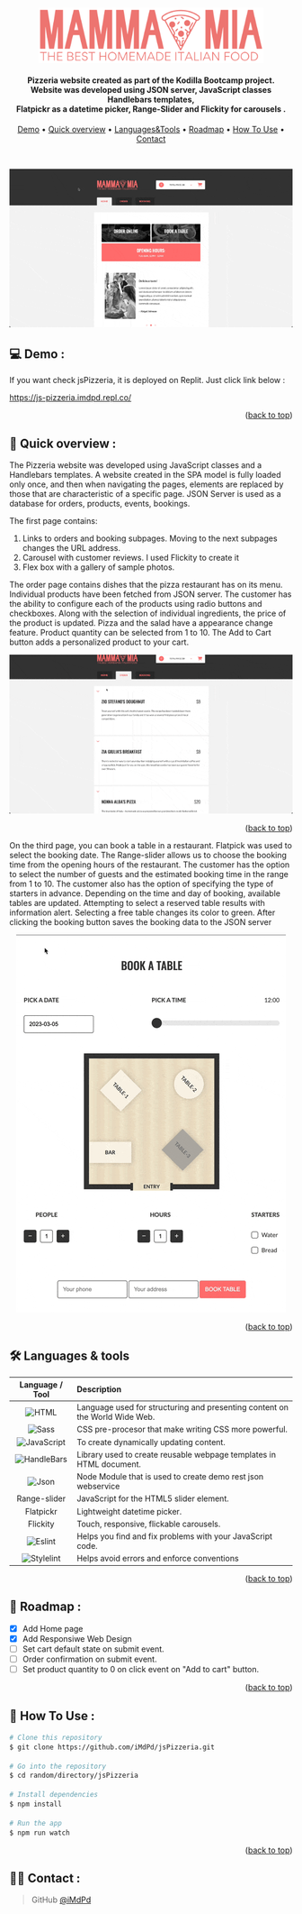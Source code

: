 <a id="readme-top"></a>

<p align="center">
  <br>
 <img src="./src/images/assets/logo.png" alt="logo" width="400"></a>
</p>

<h4 align="center">Pizzeria website created as part of the Kodilla Bootcamp project. <br /> Website was developed using JSON server, JavaScript classes Handlebars templates,<br /> Flatpickr as a datetime picker, Range-Slider and Flickity for carousels .</h4>

<p align="center">
  <a href="#demo">Demo</a> •
  <a href="#overview">Quick overview</a> •
  <a href="#languages">Languages&Tools</a> •
  <a href="#roadmap">Roadmap</a> •
  <a href="#how-to-use">How To Use</a> •
  <a href="#contact">Contact</a>
</p>

<br />

<p align="center">
  <img src="./src/images/assets/overview.gif" alt="animated" />
<p>

## 💻 <a id="demo">Demo :</a>

If you want check jsPizzeria, it is deployed on Replit. Just click link below :
<br />

https://js-pizzeria.imdpd.repl.co/

<p align="right">(<a href="#readme-top">back to top</a>)</p>

## 🚀 <a id="overview">Quick overview :</a>

The Pizzeria website was developed using JavaScript classes and a Handlebars templates. A website created in the SPA model is fully loaded only once, and then when navigating the pages, elements are replaced by those that are characteristic of a specific page. JSON Server is used as a database for orders, products, events, bookings.

The first page contains:

1. Links to orders and booking subpages.
   Moving to the next subpages changes the URL address.
2. Carousel with customer reviews.
   I used Flickity to create it
3. Flex box with a gallery of sample photos.

The order page contains dishes that the pizza restaurant has on its menu. Individual products have been fetched from JSON server. The customer has the ability to configure each of the products using radio buttons and checkboxes. Along with the selection of individual ingredients, the price of the product is updated. Pizza and the salad have a appearance change feature. Product quantity can be selected from 1 to 10. The Add to Cart button adds a personalized product to your cart.

<p align="center">
  <img src="./src/images/assets/productOrder.gif" alt="animated" />
<p>

<p align="right">(<a  href="#readme-top">back to top</a>)</p>

On the third page, you can book a table in a restaurant. Flatpick was used to select the booking date. The Range-slider allows us to choose the booking time from the opening hours of the restaurant. The customer has the option to select the number of guests and the estimated booking time in the range from 1 to 10. The customer also has the option of specifying the type of starters in advance. Depending on the time and day of booking, available tables are updated. Attempting to select a reserved table results with
information alert. Selecting a free table changes its color to green. After clicking the booking button saves the booking data to the JSON server

<p align="center">
  <img src="./src/images/assets/booking.gif" alt="animated" />
<p>

<p align="right">(<a href="#readme-top">back to top</a>)</p>

## 🛠️ <a id="languages">Languages & tools</a>

|                                                                   Language / Tool                                                                    | Description                                                                 |
| :--------------------------------------------------------------------------------------------------------------------------------------------------: | :-------------------------------------------------------------------------- |
|                    ![HTML](https://img.shields.io/badge/HTML5-E34F26.svg?style-platic-=for-the-badge&logo=HTML5&logoColor=white)                     | Language used for structuring and presenting content on the World Wide Web. |
|                     ![Sass](https://img.shields.io/badge/Sass-CC6699.svg?style-plastic-=for-the-badge&logo=Sass&logoColor=white)                     | CSS pre-procesor that make writing CSS more powerful.                       |
| ![JavaScript](https://img.shields.io/badge/javascript-%23323330.svg?style-plastic-for-the-badge&logo=javascript&?logoWidth=100&?logoColor=%23F7DF1E) | To create dynamically updating content.                                     |
|        ![HandleBars](https://img.shields.io/badge/Handlebars.js-000000.svg?style-plastic=for-the-badge&logo=handlebarsdotjs&logoColor=white)         | Library used to create reusable webpage templates in HTML document.         |
|                     ![Json](https://img.shields.io/badge/JSON-000000.svg?style-plastic-=for-the-badge&logo=JSON&logoColor=white)                     | Node Module that is used to create demo rest json webservice                |
|                                                                     Range-slider                                                                     | JavaScript for the HTML5 slider element.                                    |
|                                                                      Flatpickr                                                                       | Lightweight datetime picker.                                                |
|                                                                       Flickity                                                                       | Touch, responsive, flickable carousels.                                     |
|                  ![Eslint](https://img.shields.io/badge/ESLint-4B32C3.svg?style-plastic-=for-the-badge&logo=ESLint&logoColor=white)                  | Helps you find and fix problems with your JavaScript code.                  |
|             ![Stylelint](https://img.shields.io/badge/stylelint-263238.svg?style-plastic-=for-the-badge&logo=stylelint&logoColor=white)              | Helps avoid errors and enforce conventions                                  |

<p align="right">(<a  href="#readme-top">back to top</a>)</p>

## 📌 <a id="roadmap">Roadmap :</a>

- [x] Add Home page
- [x] Add Responsiwe Web Design
- [ ] Set cart default state on submit event.
- [ ] Order confirmation on submit event.
- [ ] Set product quantity to 0 on click event on "Add to cart" button.

<p align="right">(<a  href="#readme-top">back to top</a>)</p>

## 💾 <a id="how-to-use">How To Use :</a>

```bash
# Clone this repository
$ git clone https://github.com/iMdPd/jsPizzeria.git

# Go into the repository
$ cd random/directory/jsPizzeria

# Install dependencies
$ npm install

# Run the app
$ npm run watch
```

<p align="right">(<a href="#readme-top">back to top</a>)</p>

## 🤙🏻 <a id="contact">Contact :</a>

> GitHub [@iMdPd](https://github.com/iMdPd)
